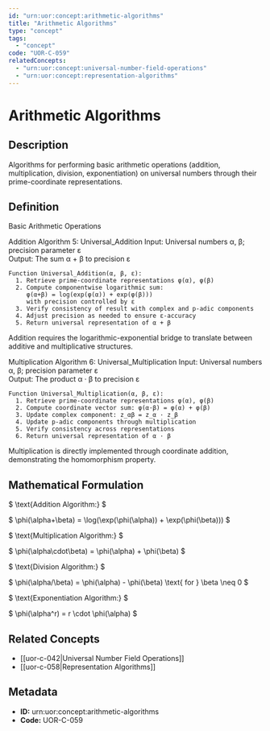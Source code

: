 ```yaml
---
id: "urn:uor:concept:arithmetic-algorithms"
title: "Arithmetic Algorithms"
type: "concept"
tags:
  - "concept"
code: "UOR-C-059"
relatedConcepts:
  - "urn:uor:concept:universal-number-field-operations"
  - "urn:uor:concept:representation-algorithms"
---
```


# Arithmetic Algorithms

## Description

Algorithms for performing basic arithmetic operations (addition, multiplication, division, exponentiation) on universal numbers through their prime-coordinate representations.

## Definition

Basic Arithmetic Operations

Addition
Algorithm 5: Universal_Addition
Input: Universal numbers α, β; precision parameter ε  
Output: The sum α + β to precision ε

```
Function Universal_Addition(α, β, ε):
  1. Retrieve prime-coordinate representations φ(α), φ(β)
  2. Compute componentwise logarithmic sum:
     φ(α+β) = log(exp(φ(α)) + exp(φ(β)))
     with precision controlled by ε
  3. Verify consistency of result with complex and p-adic components
  4. Adjust precision as needed to ensure ε-accuracy
  5. Return universal representation of α + β
```

Addition requires the logarithmic-exponential bridge to translate between additive and multiplicative structures.

Multiplication
Algorithm 6: Universal_Multiplication
Input: Universal numbers α, β; precision parameter ε  
Output: The product α · β to precision ε

```
Function Universal_Multiplication(α, β, ε):
  1. Retrieve prime-coordinate representations φ(α), φ(β)
  2. Compute coordinate vector sum: φ(α·β) = φ(α) + φ(β)
  3. Update complex component: z_αβ = z_α · z_β
  4. Update p-adic components through multiplication
  5. Verify consistency across representations
  6. Return universal representation of α · β
```

Multiplication is directly implemented through coordinate addition, demonstrating the homomorphism property.

## Mathematical Formulation

$
\text{Addition Algorithm:}
$

$
\phi(\alpha+\beta) = \log(\exp(\phi(\alpha)) + \exp(\phi(\beta)))
$

$
\text{Multiplication Algorithm:}
$

$
\phi(\alpha\cdot\beta) = \phi(\alpha) + \phi(\beta)
$

$
\text{Division Algorithm:}
$

$
\phi(\alpha/\beta) = \phi(\alpha) - \phi(\beta) \text{ for } \beta \neq 0
$

$
\text{Exponentiation Algorithm:}
$

$
\phi(\alpha^r) = r \cdot \phi(\alpha)
$

## Related Concepts

- [[uor-c-042|Universal Number Field Operations]]
- [[uor-c-058|Representation Algorithms]]

## Metadata

- **ID:** urn:uor:concept:arithmetic-algorithms
- **Code:** UOR-C-059
